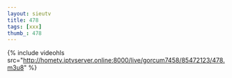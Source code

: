 ```yaml
--- 
layout: sieutv
title: 478
tags: [xxx]
thumb_: 478
---
```

{% include videohls src="http://hometv.iptvserver.online:8000/live/gorcum7458/85472123/478.m3u8" %} 
